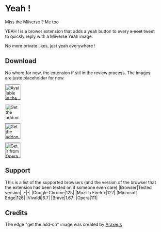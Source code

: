 # Yeah !
Miss the Miiverse ? Me too

YEAH ! is a brower extension that adds a yeah button to every ~~x post~~ tweet to quickly reply with a Miiverse Yeah image.

No more private likes, just yeah everywhere !

## Download
No where for now, the extension if stil in the review process. The images are juste placeholder for now.

[<img src="https://storage.googleapis.com/web-dev-uploads/image/WlD8wC6g8khYWPJUsQceQkhXSlv1/UV4C4ybeBTsZt43U4xis.png" height="50" alt='Available in the Chrome Web Store'>]()

[<img src="https://extensionworkshop.com/assets/img/documentation/publish/get-the-addon-178x60px.dad84b42.png" height="50" alt='Get the addon for Mozilla Firefox'>](https://addons.mozilla.org/en-US/firefox/addon/twitter_yeah/)

[<img src="https://user-images.githubusercontent.com/78568641/212470539-dd4d22a0-3af8-4fa7-9671-6df5b2e26a70.png" height="50" alt='Get the addon for Microsoft Edge'>]()

[<img src="https://dev.opera.com/extensions/branding-guidelines/addons_206x58_en@2x.png" height="50" alt='Get ir from Opera add-ons'>]()

## Support
This is a list of the supported browsers (and the version of the browser that the extension has been tested on if someone even care)
|Browser|Tested version|
|-|-|
|Google Chrome|125|
|Mozilla Firefox|127|
|Microsoft Edge|126|
|Vivaldi|6.7|
|Brave|1.67|
|Opera|111|

## Credits
The edge "get the add-on" image was created by [Araxeus](https://github.com/Araxeus)

